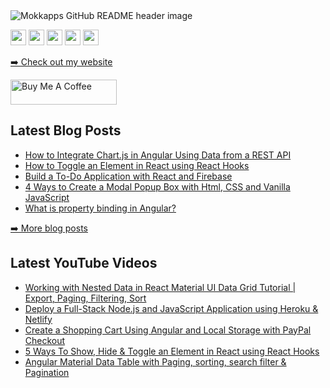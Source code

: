<img src="https://res.cloudinary.com/dz4tt9omp/image/upload/v1623866606/desoga_banner_2_1.png" alt="Mokkapps GitHub README header image">
<p><a href="https://www.twitter.com/thecodeangle"><img src="https://img.shields.io/badge/twitter-%231DA1F2.svg?&style=for-the-badge&logo=twitter&logoColor=white" height=25></a> <a href="https://www.linkedin.com/in/desoga/"><img src="https://img.shields.io/badge/linkedin-%230077B5.svg?&style=for-the-badge&logo=linkedin&logoColor=white" height=25></a> <a href="https://medium.com/@desoga"><img src="https://img.shields.io/badge/medium-%2312100E.svg?&style=for-the-badge&logo=medium&logoColor=white" height=25></a> <a href="https://dev.to/desoga"><img src="https://img.shields.io/badge/DEV.TO-%230A0A0A.svg?&style=for-the-badge&logo=dev-dot-to&logoColor=white" height=25></a>
 <a href="https://www.youtube.com/TheCodeAngle"><img src="https://img.shields.io/youtube/channel/subscribers/UChi_aILZkMMx8_KlVAsbI7g?style=social" height=25></a>
</p>
<p><a href="http://thecodeangle.com/">➡️ Check out my website</a></p>
  <a href="http://buymeacoffee.com/thecodeangle" target="_blank" rel="noreferrer nofollow">
      <img src="https://cdn.buymeacoffee.com/buttons/default-red.png" alt="Buy Me A Coffee" height="40" width="170" >
    </a>
    
<h2>Latest Blog Posts</h2>
  <ul>
    <li><a href="https://www.freecodecamp.org/news/how-to-integrate-chart-js-in-angular-using-data-from-a-rest-api">How to Integrate Chart.js in Angular Using Data from a REST API
</a></li>
    <li><a href="https://www.freecodecamp.org/news/toggle-elements-in-react-using-hooks">How to Toggle an Element in React using React Hooks
</a></li>
    <li><a href="https://dev-academy.com/react-firebase">Build a To-Do Application with React and Firebase
</a></li>
    <li><a href="https://thecodeangle.com/4-ways-to-create-a-modal-popup-box-with-html-css-and-vanilla-javascript">4 Ways to Create a Modal Popup Box with Html, CSS and Vanilla JavaScript</a></li>
    <li><a href="https://www.educative.io/answers/what-is-property-binding-in-angular">What is property binding in Angular?
</a></li>
  </ul>
<p><a href="https://thecodeangle.com/blog">➡️ More blog posts</a></p>

<h2>Latest YouTube Videos</h2>
  <ul>
    <li><a href="https://www.youtube.com/watch?v=FSgaXLjZo90">Working with Nested Data in React Material UI Data Grid Tutorial | Export, Paging, Filtering, Sort
</a></li>
    <li><a href="https://www.youtube.com/watch?v=QM9jwMgKPVk&t=3s">Deploy a Full-Stack Node.js and JavaScript Application using Heroku & Netlify
    </a></li>
    <li><a href="https://www.youtube.com/watch?v=cWRG2gaZYQw&t=191s">Create a Shopping Cart Using Angular and Local Storage with PayPal Checkout
</a></li>
    <li><a href="https://www.youtube.com/watch?v=5CTFTDpHHto">5 Ways To Show, Hide & Toggle an Element in React using React Hooks
</a></li>
    <li><a href="https://www.youtube.com/watch?v=5C9tY8npeFM">Angular Material Data Table with Paging, sorting, search filter & Pagination
</a></li>
  </ul>

